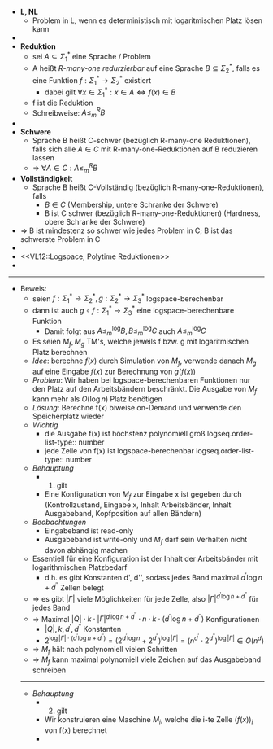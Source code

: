 - **L, NL**
	- Problem in L, wenn es deterministisch mit logaritmischen Platz lösen kann
-
- **Reduktion**
	- sei $A\subseteq\Sigma_1^{\ast}$ eine Sprache / Problem
	- A heißt *R-many-one redurzierbar* auf eine Sprache $B\subseteq\Sigma_2^{\ast}$, falls es eine Funktion $f:\Sigma_1^{\ast}\rightarrow\Sigma_2^{\ast}$ existiert
		- dabei gilt $\forall x\in\Sigma_1^{\ast}:x\in A\Leftrightarrow f\left(x\right)\in B$
	- f ist die Reduktion
	- Schreibweise: $A\leq_{m}^{R}B$
-
- **Schwere**
	- Sprache B heißt C-schwer (bezüglich R-many-one Reduktionen), falls sich alle $A\in C$ mit R-many-one-Reduktionen auf B reduzieren lassen
	- => $\forall A\in C:A\leq_{m}^{R}B$
- **Vollständigkeit**
	- Sprache B heißt C-Vollständig (bezüglich R-many-one-Reduktionen), falls
		- $B\in C$ (Membership, untere Schranke der Schwere)
		- B ist C schwer (bezüglich R-many-one-Reduktionen) (Hardness, obere Schranke der Schwere)
- => B ist mindestenz so schwer wie jedes Problem in C; B ist das schwerste Problem in C
-
- <<VL12::Logspace, Polytime Reduktionen>>
-
- ---
- Beweis:
	- seien $f:\Sigma_1^{\ast}\rightarrow\Sigma_2^{\ast},g:\Sigma_2^{\ast}\rightarrow\Sigma_3^{\ast}$ logspace-berechenbar
	- dann ist auch $g\circ f:\Sigma_1^{\ast}\rightarrow\Sigma_3^{\ast}$ eine logspace-berechenbare Funktion
		- Damit folgt aus $A\leq_{m}^{\log}B,B\leq_{m}^{\log}C$ auch $A\leq_{m}^{\log}C$
	- Es seien $M_{f},M_{g}$ TM's, welche jeweils f bzw. g mit logaritmischen Platz berechnen
	- *Idee*: berechne $f\left(x\right)$ durch Simulation von $M_{f}$, verwende danach $M_{g}$ auf eine Eingabe $f\left(x\right)$ zur Berechnung von $g\left(f\left(x\right)\right)$
	- *Problem*: Wir haben bei logspace-berechenbaren Funktionen nur den Platz auf den Arbeitsbändern beschränkt. Die Ausgabe von $M_{f}$ kann mehr als $O\left(\log n\right)$ Platz benötigen
	- *Lösung*: Berechne f(x) biweise on-Demand und verwende den Speicherplatz wieder
	- *Wichtig*
		- die Ausgabe f(x) ist höchstenz polynomiell groß
		  logseq.order-list-type:: number
		- jede Zelle von f(x) ist logspace-berechenbar
		  logseq.order-list-type:: number
	- *Behauptung*
		- 1. gilt
		- Eine Konfiguration von $M_{f}$ zur Eingabe x ist gegeben durch (Kontrollzustand, Eingabe x, Inhalt Arbeitsbänder, Inhalt Ausgabeband, Kopfposition auf allen Bändern)
	- *Beobachtungen*
		- Eingabeband ist read-only
		- Ausgabeband ist write-only und $M_{f}$ darf sein Verhalten nicht davon abhängig machen
	- Essentiell für eine Konfiguration ist der Inhalt der Arbeitsbänder mit logarithmischen Platzbedarf
		- d.h. es gibt Konstanten d', d'', sodass jedes Band maximal $d^{\prime}\log n+d^{\prime\prime}$ Zellen belegt
	- => es gibt $\left|\Gamma\right|$ viele Möglichkeiten für jede Zelle, also $\left|\Gamma\right|^{d^{\prime}\log n+d^{\prime\prime}}$ für jedes Band
	- => Maximal $\left|Q\right|\cdot k\cdot\left|\Gamma\right|^{d^{\prime}\log n+d^{\prime\prime}}\cdot n\cdot k\cdot\left(d^{\prime}\log n+d^{\prime\prime}\right)$ Konfigurationen
		- $\left|Q\right|,k,d^{\prime},d^{\prime\prime}$ Konstanten
		- $2^{\log\left|\Gamma\right|\cdot\left(d^{\prime}\log n+d^{\prime\prime}\right)}=\left(2^{d^{\prime}\log n}+2^{d^{\prime\prime}}\right)^{\log\left|\Gamma\right|}=\left(n^{d^{\prime}}\cdot2^{d^{\prime\prime}}\right)^{\log\left|\Gamma\right|}\in O\left(n^{d}\right)$
	- => $M_{f}$ hält nach polynomiell vielen Schritten
	- => $M_{f}$ kann maximal polynomiell viele Zeichen auf das Ausgabeband schreiben
	- ---
	- *Behauptung*
		- 2. gilt
		- Wir konstruieren eine Maschine $M_{i}$, welche die i-te Zelle $\left(f\left(x\right)\right)_{i}$ von f(x) berechnet
		-